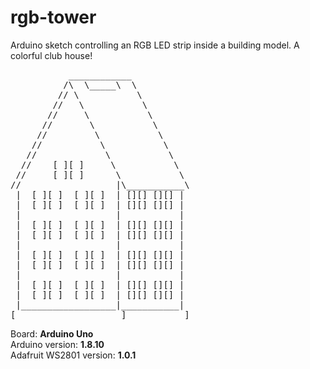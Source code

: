 # rgb-tower
Arduino sketch controlling an RGB LED strip inside a building model. A colorful club house!

<pre>
           ____________
          /\  \_____\  \
         // \           \
        //   \           \
       //     \           \
      //       \           \
     //         \           \
    //           \           \
   //             \           \
  //    [ ][ ]     \           \
 //     [ ][ ]      \           \
//                  |\___________\
 |  [ ][ ]  [ ][ ]  | [][] [][] |
 |  [ ][ ]  [ ][ ]  | [][] [][] |
 |                  |           |
 |  [ ][ ]  [ ][ ]  | [][] [][] |
 |  [ ][ ]  [ ][ ]  | [][] [][] |
 |                  |           |
 |  [ ][ ]  [ ][ ]  | [][] [][] |
 |  [ ][ ]  [ ][ ]  | [][] [][] |
 |                  |           |
 |  [ ][ ]  [ ][ ]  | [][] [][] |
 |  [ ][ ]  [ ][ ]  | [][] [][] |
 |__________________|___________|
[____________________]___________]
</pre>

Board: **Arduino Uno**  
Arduino version: **1.8.10**  
Adafruit WS2801 version: **1.0.1**  
